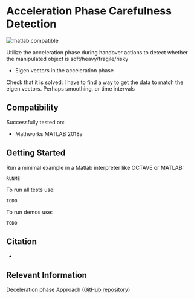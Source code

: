 # Acceleration Phase Carefulness Detection
![matlab compatible](https://img.shields.io/badge/matlab-compatible-lightgrey.svg)

Utilize the acceleration phase during handover actions to detect whether the manipulated object is soft/heavy/fragile/risky 

- Eigen vectors in the acceleration phase

Check that it is solved:
I have to find a way to get the data to match the eigen vectors. Perhaps smoothing, or time intervals

## Compatibility

Successfully tested on:
* Mathworks MATLAB 2018a

## Getting Started
Run a minimal example in a Matlab interpreter like OCTAVE or MATLAB:
```
RUNME
```
To run all tests use:
```
TODO
```
To run demos use:
```
TODO
```

## Citation

* 

## Relevant Information
Deceleration phase Approach ([GitHub repository](https://github.com/NunoDuarte/carefull-detection))
